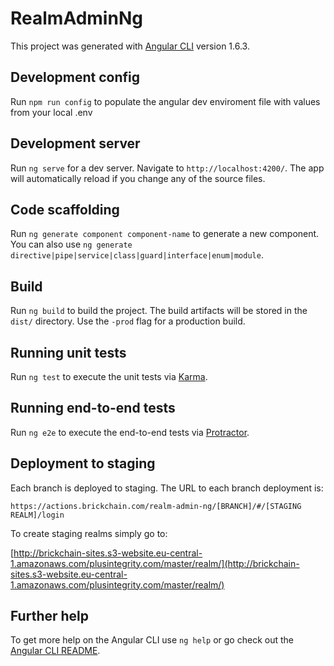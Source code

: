 # RealmAdminNg

This project was generated with [Angular CLI](https://github.com/angular/angular-cli) version 1.6.3.

## Development config

Run `npm run config` to populate the angular dev enviroment file with values from your local .env

## Development server

Run `ng serve` for a dev server. Navigate to `http://localhost:4200/`. The app will automatically reload if you change any of the source files.

## Code scaffolding

Run `ng generate component component-name` to generate a new component. You can also use `ng generate directive|pipe|service|class|guard|interface|enum|module`.

## Build

Run `ng build` to build the project. The build artifacts will be stored in the `dist/` directory. Use the `-prod` flag for a production build.

## Running unit tests

Run `ng test` to execute the unit tests via [Karma](https://karma-runner.github.io).

## Running end-to-end tests

Run `ng e2e` to execute the end-to-end tests via [Protractor](http://www.protractortest.org/).

## Deployment to staging

Each branch is deployed to staging. The URL to each branch deployment is:

`https://actions.brickchain.com/realm-admin-ng/[BRANCH]/#/[STAGING REALM]/login`

To create staging realms simply go to:

[http://brickchain-sites.s3-website.eu-central-1.amazonaws.com/plusintegrity.com/master/realm/](http://brickchain-sites.s3-website.eu-central-1.amazonaws.com/plusintegrity.com/master/realm/)

## Further help

To get more help on the Angular CLI use `ng help` or go check out the [Angular CLI README](https://github.com/angular/angular-cli/blob/master/README.md).
